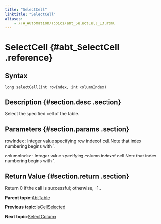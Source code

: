 ```yaml
--- 
title: "SelectCell"
linktitle: "SelectCell"
aliases: 
    - /TA_Automation/Topics/abt_SelectCell_13.html
---
```

# SelectCell {#abt_SelectCell .reference}

## Syntax

`long selectCell(int rowIndex, int columnIndex)`

## Description {#section.desc .section}

Select the specified cell of the table.

## Parameters {#section.params .section}

rowIndex
:   Integer value specifying row indexof cell.Note that index numbering begins with 1.

columnIndex
:   Integer value specifying column indexof cell.Note that index numbering begins with 1.

## Return Value {#section.return .section}

Return 0 if the call is successful; otherwise, -1..

**Parent topic:**[AbtTable](../../TA_Automation/Topics/abt_AbtTable.html)

**Previous topic:**[IsCellSelected](../../TA_Automation/Topics/abt_IsCellSelected_13.html)

**Next topic:**[SelectColumn](../../TA_Automation/Topics/abt_SelectColumn_13.html)

